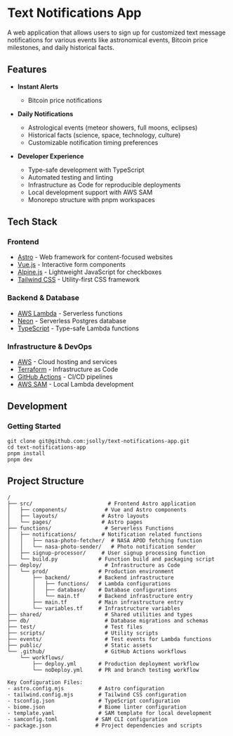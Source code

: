 # Text Notifications App

A web application that allows users to sign up for customized text message notifications for various events like astronomical events, Bitcoin price milestones, and daily historical facts.

## Features

- **Instant Alerts**
  - Bitcoin price notifications

- **Daily Notifications**
  - Astrological events (meteor showers, full moons, eclipses)
  - Historical facts (science, space, technology, culture)
  - Customizable notification timing preferences

- **Developer Experience**
  - Type-safe development with TypeScript
  - Automated testing and linting
  - Infrastructure as Code for reproducible deployments
  - Local development support with AWS SAM
  - Monorepo structure with pnpm workspaces

## Tech Stack

### Frontend
- [Astro](https://astro.build/) - Web framework for content-focused websites
- [Vue.js](https://vuejs.org/) - Interactive form components
- [Alpine.js](https://alpinejs.dev/) - Lightweight JavaScript for checkboxes
- [Tailwind CSS](https://tailwindcss.com/) - Utility-first CSS framework

### Backend & Database
- [AWS Lambda](https://aws.amazon.com/lambda/) - Serverless functions
- [Neon](https://neon.tech/) - Serverless Postgres database
- [TypeScript](https://www.typescriptlang.org/) - Type-safe Lambda functions

### Infrastructure & DevOps
- [AWS](https://aws.amazon.com/) - Cloud hosting and services
- [Terraform](https://www.terraform.io/) - Infrastructure as Code
- [GitHub Actions](https://github.com/features/actions) - CI/CD pipelines
- [AWS SAM](https://aws.amazon.com/serverless/sam/) - Local Lambda development

## Development

### Getting Started
```shell
git clone git@github.com:jsolly/text-notifications-app.git
cd text-notifications-app
pnpm install
pnpm dev
```

## Project Structure
```
/
├── src/                        # Frontend Astro application
│   ├── components/            # Vue and Astro components
│   ├── layouts/              # Astro layouts
│   └── pages/                # Astro pages
├── functions/                 # Serverless Functions
│   ├── notifications/        # Notification related functions
│   │   ├── nasa-photo-fetcher/  # NASA APOD fetching function
│   │   └── nasa-photo-sender/   # Photo notification sender
│   ├── signup-processor/     # User signup processing function
│   └── build.py             # Function build and packaging script
├── deploy/                    # Infrastructure as Code
│   └── prod/                # Production environment
│       ├── backend/         # Backend infrastructure
│       │   ├── functions/   # Lambda configurations
│       │   ├── database/    # Database configurations
│       │   └── main.tf      # Backend infrastructure entry
│       ├── main.tf          # Main infrastructure entry
│       └── variables.tf     # Infrastructure variables
├── shared/                    # Shared utilities and types
├── db/                        # Database migrations and schemas
├── test/                      # Test files
├── scripts/                   # Utility scripts
├── events/                    # Test events for Lambda functions
├── public/                    # Static assets
└── .github/                   # GitHub Actions workflows
    └── workflows/
        ├── deploy.yml       # Production deployment workflow
        └── noDeploy.yml     # PR and branch testing workflow

Key Configuration Files:
- astro.config.mjs           # Astro configuration
- tailwind.config.mjs        # Tailwind CSS configuration
- tsconfig.json              # TypeScript configuration
- biome.json                 # Biome linter configuration
- template.yaml              # SAM template for local development
- samconfig.toml            # SAM CLI configuration
- package.json              # Project dependencies and scripts
```